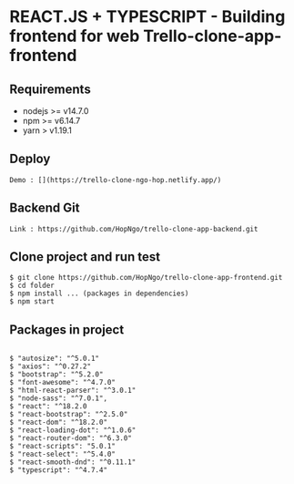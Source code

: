 # REACT.JS + TYPESCRIPT - Building frontend for web Trello-clone-app-frontend

## Requirements

* nodejs >= v14.7.0
* npm >= v6.14.7
* yarn > v1.19.1

## Deploy

```
Demo : [](https://trello-clone-ngo-hop.netlify.app/)

```

## Backend Git

```
Link : https://github.com/HopNgo/trello-clone-app-backend.git

```

## Clone project and run test

```
$ git clone https://github.com/HopNgo/trello-clone-app-frontend.git
$ cd folder
$ npm install ... (packages in dependencies)
$ npm start

```

## Packages in project

```

$ "autosize": "^5.0.1"
$ "axios": "^0.27.2"
$ "bootstrap": "^5.2.0"
$ "font-awesome": "^4.7.0"
$ "html-react-parser": "^3.0.1"
$ "node-sass": "^7.0.1",
$ "react": "^18.2.0
$ "react-bootstrap": "^2.5.0"
$ "react-dom": "^18.2.0"
$ "react-loading-dot": "^1.0.6"
$ "react-router-dom": "^6.3.0"
$ "react-scripts": "5.0.1"
$ "react-select": "^5.4.0"
$ "react-smooth-dnd": "^0.11.1"
$ "typescript": "^4.7.4"

```
